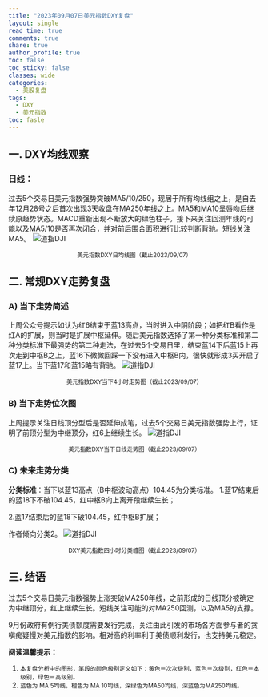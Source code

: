 ```yaml
---
title: "2023年09月07日美元指数DXY复盘"
layout: single
read_time: true
comments: true
share: true
author_profile: true
toc: false
toc_sticky: false
classes: wide
categories:
  - 美股复盘
tags:
  - DXY
  - 美元指数
toc: fasle
---
```

## 一. DXY均线观察
### 日线：
过去5个交易日美元指数强势突破MA5/10/250，现居于所有均线组之上，是自去年12月28号之后首次出现3天收盘在MA250年线之上。MA5和MA10呈唇吻后继续原趋势状态。MACD重新出现不断放大的绿色柱子。接下来关注回测年线的可能以及MA5/10是否再次闭合，并对前后围合面积进行比较判断背驰。短线关注MA5。
 ![道指DJI](https://image.olim.cc/2023-09-07-DXY-day.png)
<small><center>美元指数DXY日均线图（截止2023/09/07）</center></small>
## 二. 常规DXY走势复盘
### A) 当下走势简述
上周公众号提示如认为红6结束于蓝13高点，当时进入中阴阶段；如把红B看作是红A的扩展，则当时是扩展中枢延伸。随后美元指数选择了第一种分类标准和第二种分类标准下最强势的第二种走法，在过去5个交易日里，结束蓝14下后蓝15上再次走到中枢B之上，蓝16下微微回踩一下没有进入中枢B内，很快就形成3买开启了蓝17上。当下蓝17和蓝15略有背驰。
 ![道指DJI](https://image.olim.cc/2023-09-07-DXY-hour.png)
<small><center>美元指数DXY当下4小时走势图（截止2023/09/07）</center></small>
### B) 当下走势位次图
上周提示关注日线顶分型后是否延伸成笔，过去5个交易日美元指数强势上行，证明了前顶分型为中继顶分，红6上继续生长。
 ![道指DJI](https://image.olim.cc/2023-09-07-DXY-day-1.png)
<small><center>美元指数DXY当下日线走势图（截止2023/09/07）</center></small>
### C) 未来走势分类
**分类标准**：当下以蓝13高点（B中枢波动高点）104.45为分类标准。
1.蓝17结束后的蓝18下不破104.45，红中枢B向上离开段继续生长；

2.蓝17结束后的蓝18下破104.45，红中枢B扩展；

作者倾向分类2。
 ![道指DJI](https://image.olim.cc/2023-09-07-DXY-hour-fl.png)
<small><center>DXY美元指数四小时分类缠图（截止2023/09/07）</center></small>
## 三. 结语
过去5个交易日美元指数强势上涨突破MA250年线，之前形成的日线顶分被确定为中继顶分，红上继续生长。短线关注可能的对MA250回测，以及MA5的支撑。

9月份政府有例行美债额度需要发行完成，关注由此引发的市场各方面参与者的贪嗔痴疑慢对美元指数的影响。相对高的利率利于美债顺利发行，也支持美元稳定。


**阅读温馨提示：** 
1. <small>本复盘分析中的图形，笔段的颜色级别定义如下：黄色＝次次级别，蓝色＝次级别，红色＝本级别，绿色＝高级别。</small> 
2. <small>蓝色为 MA 5均线，橙色为 MA 10均线，深绿色为MA50均线，深蓝色为MA250均线。</small> 

